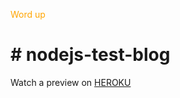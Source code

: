 <span style="color:orange;">Word up</span>
<h1># nodejs-test-blog</h1>

Watch a preview on <a href="https://testblognodejs.herokuapp.com/">HEROKU</a>
